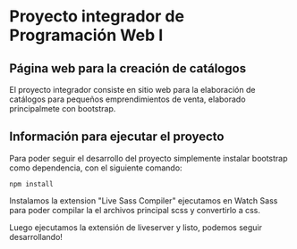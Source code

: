 # Proyecto integrador de Programación Web I

## Página web para la creación de catálogos

El proyecto integrador consiste en sitio web para la elaboración de catálogos para pequeños emprendimientos de venta, elaborado principalmete con bootstrap.

## Información para ejecutar el proyecto

Para poder seguir el desarrollo del proyecto simplemente instalar bootstrap como dependencia, con el siguiente comando:

```
npm install
```

Instalamos la extension "Live Sass Compiler" ejecutamos en Watch Sass para poder compilar la el archivos principal scss y convertirlo a css.

Luego ejecutamos la extensión de liveserver y listo, podemos seguir desarrollando!
